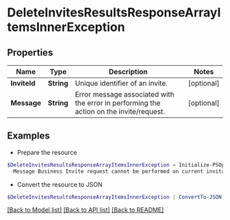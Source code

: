 # DeleteInvitesResultsResponseArrayItemsInnerException
## Properties

Name | Type | Description | Notes
------------ | ------------- | ------------- | -------------
**InviteId** | **String** | Unique identifier of an invite. | [optional] 
**Message** | **String** | Error message associated with the error in performing the action on the invite/request. | [optional] 

## Examples

- Prepare the resource
```powershell
$DeleteInvitesResultsResponseArrayItemsInnerException = Initialize-PSOpenAPIToolsDeleteInvitesResultsResponseArrayItemsInnerException  -InviteId null `
 -Message Business Invite request cannot be performed on current invitation status.
```

- Convert the resource to JSON
```powershell
$DeleteInvitesResultsResponseArrayItemsInnerException | ConvertTo-JSON
```

[[Back to Model list]](../README.md#documentation-for-models) [[Back to API list]](../README.md#documentation-for-api-endpoints) [[Back to README]](../README.md)

